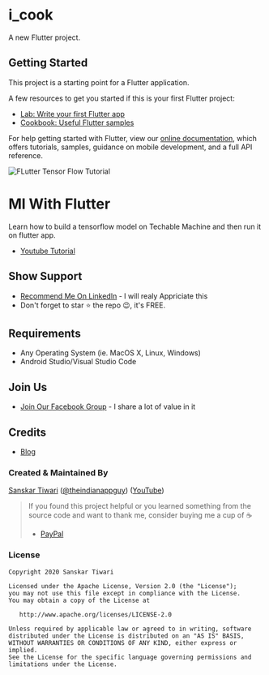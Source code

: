 # i_cook

A new Flutter project.

## Getting Started

This project is a starting point for a Flutter application.

A few resources to get you started if this is your first Flutter project:

- [Lab: Write your first Flutter app](https://flutter.dev/docs/get-started/codelab)
- [Cookbook: Useful Flutter samples](https://flutter.dev/docs/cookbook)

For help getting started with Flutter, view our
[online documentation](https://flutter.dev/docs), which offers tutorials,
samples, guidance on mobile development, and a full API reference.

![FLutter Tensor Flow Tutorial](https://user-images.githubusercontent.com/55942632/73233781-926d3680-41ad-11ea-87ff-fdf7301f2cd2.png)

# Ml With Flutter

Learn how to build a tensorflow model on Techable Machine and then run it on flutter app.
* [Youtube Tutorial](https://www.youtube.com/watch?v=-5kUv47xKy0)

## Show Support
* [Recommend Me On LinkedIn](https://www.linkedin.com/in/lamsanskar/) - I will realy Appriciate this
* Don't forget to star ⭐ the repo 😉, it's FREE.

## Requirements
- Any Operating System (ie. MacOS X, Linux, Windows)
- Android Studio/Visual Studio Code

## Join Us
* [Join Our Facebook Group](https://www.facebook.com/groups/519517995532897/) - I share a lot of value in it

## Credits
* [Blog](https://medium.com/analytics-vidhya/machine-learning-for-flutter-developers-db15c23e3a60)

### Created & Maintained By

[Sanskar Tiwari](https://github.com/theindianappguy) ([@theindianappguy](https://twitter.com/Theindianappguy)) ([YouTube](https://www.youtube.com/c/SanskarTiwari))

> If you found this project helpful or you learned something from the source code and want to thank me, consider buying me a cup of :coffee:
>
> - [PayPal](https://paypal.me/iamsanskartiwari)

### License

    Copyright 2020 Sanskar Tiwari

    Licensed under the Apache License, Version 2.0 (the "License");
    you may not use this file except in compliance with the License.
    You may obtain a copy of the License at

       http://www.apache.org/licenses/LICENSE-2.0

    Unless required by applicable law or agreed to in writing, software
    distributed under the License is distributed on an "AS IS" BASIS,
    WITHOUT WARRANTIES OR CONDITIONS OF ANY KIND, either express or implied.
    See the License for the specific language governing permissions and
    limitations under the License.

